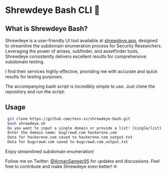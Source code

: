 # Shrewdeye Bash CLI 🚀

## What is Shrewdeye Bash?
Shrewdeye is a user-friendly UI tool available at [shrewdeye.app](https://shrewdeye.app/), designed to streamline the subdomain enumeration process for Security Researchers. Leveraging the power of amass, subfinder, and assetfinder tools, Shrewdeye consistently delivers excellent results for comprehensive subdomain testing.

I find their services highly effective, providing me with accurate and quick results for testing purposes.

The accompanying bash script is incredibly simple to use. Just clone the repository and run the script:

## Usage

```bash
 git clone https://github.com/tess-ss/shrewdeye-bash.git
 bash shrewdeye.sh
 Do you want to input a single domain or provide a list? (single/list): list
 Enter the domain name: bugcrowd.com hackerone.com
 Data for hackerone.com saved to hackerone.com_output.txt
 Data for bugcrowd.com saved to bugcrowd.com_output.txt
```

Enjoy streamlined subdomain enumeration!

Follow me on Twitter: [@ArmanSameer95](https://twitter.com/ArmanSameer95) for updates and discussions. Feel free to contribute and make Shrewdeye even better! 🌐
